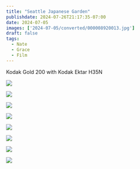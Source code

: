 ```yaml
---
title: "Seattle Japanese Garden"
publishdate: 2024-07-26T21:17:35-07:00
date: 2024-07-05
images: ['2024-07-05/converted/000008920013.jpg']
draft: false
tags:
  - Nate
  - Grace
  - Film
---
```


Kodak Gold 200 with Kodak Ektar H35N

![](2024-07-05/converted/000008920019.jpg)

![](2024-07-05/converted/000008920013.jpg)

![](2024-07-05/converted/000008920006.jpg)

![](2024-07-05/converted/000008920005.jpg)

![](2024-07-05/converted/000008920004.jpg)

![](2024-07-05/converted/000008920003.jpg)

![](2024-07-05/converted/000008920002.jpg)

![](2024-07-05/converted/000008920001.jpg)